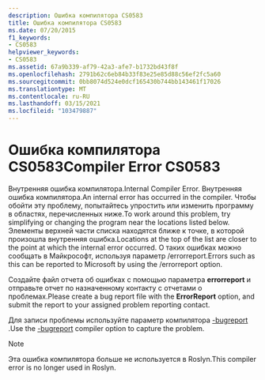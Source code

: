 ```yaml
---
description: Ошибка компилятора CS0583
title: Ошибка компилятора CS0583
ms.date: 07/20/2015
f1_keywords:
- CS0583
helpviewer_keywords:
- CS0583
ms.assetid: 67a9b339-af79-42a3-afe7-b1732bd43f8f
ms.openlocfilehash: 2791b62c6eb84b33f83e25e85d88c56ef2fc5a60
ms.sourcegitcommit: 0bb8074d524e0dcf165430b744bb143461f17026
ms.translationtype: MT
ms.contentlocale: ru-RU
ms.lasthandoff: 03/15/2021
ms.locfileid: "103479887"
---
```

# <a name="compiler-error-cs0583"></a><span data-ttu-id="2caff-103">Ошибка компилятора CS0583</span><span class="sxs-lookup"><span data-stu-id="2caff-103">Compiler Error CS0583</span></span>

<span data-ttu-id="2caff-104">Внутренняя ошибка компилятора.</span><span class="sxs-lookup"><span data-stu-id="2caff-104">Internal Compiler Error.</span></span> <span data-ttu-id="2caff-105">Внутренняя ошибка компилятора.</span><span class="sxs-lookup"><span data-stu-id="2caff-105">An internal error has occurred in the compiler.</span></span> <span data-ttu-id="2caff-106">Чтобы обойти эту проблему, попытайтесь упростить или изменить программу в областях, перечисленных ниже.</span><span class="sxs-lookup"><span data-stu-id="2caff-106">To work around this problem, try simplifying or changing the program near the locations listed below.</span></span> <span data-ttu-id="2caff-107">Элементы верхней части списка находятся ближе к точке, в которой произошла внутренняя ошибка.</span><span class="sxs-lookup"><span data-stu-id="2caff-107">Locations at the top of the list are closer to the point at which the internal error occurred.</span></span> <span data-ttu-id="2caff-108">О таких ошибках можно сообщать в Майкрософт, используя параметр /errorreport.</span><span class="sxs-lookup"><span data-stu-id="2caff-108">Errors such as this can be reported to Microsoft by using the /errorreport option.</span></span>

 <span data-ttu-id="2caff-109">Создайте файл отчета об ошибках с помощью параметра **errorreport** и отправьте отчет по назначенному контакту с отчетами о проблемах.</span><span class="sxs-lookup"><span data-stu-id="2caff-109">Please create a bug report file with the **ErrorReport** option, and submit the report to your assigned problem reporting contact.</span></span>

 <span data-ttu-id="2caff-110">Для записи проблемы используйте параметр компилятора [-bugreport](../language-reference/compiler-options/advanced.md#errorreport) .</span><span class="sxs-lookup"><span data-stu-id="2caff-110">Use the [-bugreport](../language-reference/compiler-options/advanced.md#errorreport) compiler option to capture the problem.</span></span>

> [!NOTE]
> <span data-ttu-id="2caff-111">Эта ошибка компилятора больше не используется в Roslyn.</span><span class="sxs-lookup"><span data-stu-id="2caff-111">This compiler error is no longer used in Roslyn.</span></span>
